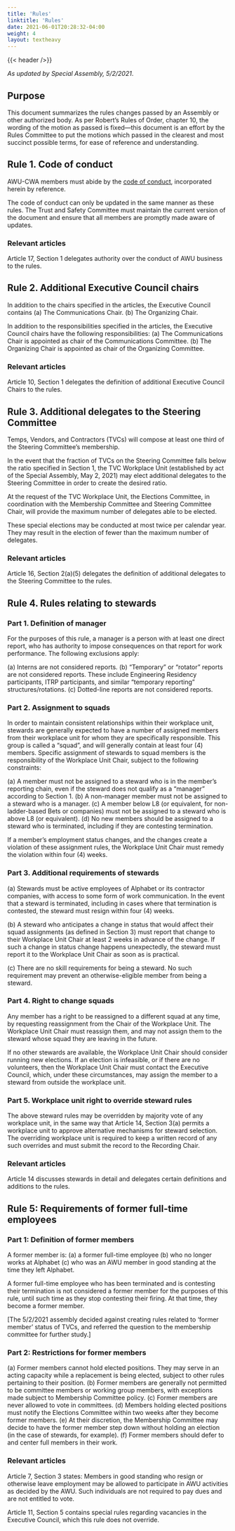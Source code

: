 ```yaml
---
title: 'Rules'
linktitle: 'Rules'
date: 2021-06-01T20:28:32-04:00
weight: 4
layout: textheavy
---
```


{{< header />}}

_As updated by Special Assembly, 5/2/2021_.

## Purpose

This document summarizes the rules changes passed by an Assembly or other authorized body. As per Robert’s Rules of Order, chapter 10, the wording of the motion as passed is fixed—this document is an effort by the Rules Committee to put the motions which passed in the clearest and most succinct possible terms, for ease of reference and understanding.

## Rule 1. Code of conduct

AWU-CWA members must abide by the [code of conduct](https://alphabetworkersunion.org/principles/code-of-conduct/), incorporated herein by reference.

The code of conduct can only be updated in the same manner as these rules. The Trust and Safety Committee must maintain the current version of the document and ensure that all members are promptly made aware of updates.

### Relevant articles

Article 17, Section 1 delegates authority over the conduct of AWU business to the rules.

## Rule 2. Additional Executive Council chairs

In addition to the chairs specified in the articles, the Executive Council contains
(a) The Communications Chair.
(b) The Organizing Chair.

In addition to the responsibilities specified in the articles, the Executive Council chairs have the following responsibilities:
(a) The Communications Chair is appointed as chair of the Communications Committee.
(b) The Organizing Chair is appointed as chair of the Organizing Committee.

### Relevant articles

Article 10, Section 1 delegates the definition of additional Executive Council Chairs to the rules.

## Rule 3. Additional delegates to the Steering Committee

Temps, Vendors, and Contractors (TVCs) will compose at least one third of the Steering Committee’s membership.

In the event that the fraction of TVCs on the Steering Committee falls below the ratio specified in Section 1, the TVC Workplace Unit (established by act of the Special Assembly, May 2, 2021) may elect additional delegates to the Steering Committee in order to create the desired ratio.

At the request of the TVC Workplace Unit, the Elections Committee, in coordination with the Membership Committee and Steering Committee Chair, will provide the maximum number of delegates able to be elected.

These special elections may be conducted at most twice per calendar year. They may result in the election of fewer than the maximum number of delegates.

### Relevant articles

Article 16, Section 2(a)(5) delegates the definition of additional delegates to the Steering Committee to the rules.

## Rule 4. Rules relating to stewards

### Part 1. Definition of manager

For the purposes of this rule, a manager is a person with at least one direct report, who has authority to impose consequences on that report for work performance. The following exclusions apply:

(a) Interns are not considered reports.
(b) “Temporary” or “rotator” reports are not considered reports. These include Engineering Residency participants, ITRP participants, and similar “temporary reporting” structures/rotations.
(c) Dotted-line reports are not considered reports.

### Part 2. Assignment to squads

In order to maintain consistent relationships within their workplace unit, stewards are generally expected to have a number of assigned members from their workplace unit for whom they are specifically responsible. This group is called a “squad”, and will generally contain at least four (4) members. Specific assignment of stewards to squad members is the responsibility of the Workplace Unit Chair, subject to the following constraints:

(a) A member must not be assigned to a steward who is in the member’s reporting chain, even if the steward does not qualify as a “manager” according to Section 1.
(b) A non-manager member must not be assigned to a steward who is a manager.
(c) A member below L8 (or equivalent, for non-ladder-based Bets or companies) must not be assigned to a steward who is above L8 (or equivalent).
(d) No new members should be assigned to a steward who is terminated, including if they are contesting termination.

If a member’s employment status changes, and the changes create a violation of these assignment rules, the Workplace Unit Chair must remedy the violation within four (4) weeks.

### Part 3. Additional requirements of stewards

(a) Stewards must be active employees of Alphabet or its contractor companies, with access to some form of work communication. In the event that a steward is terminated, including in cases where that termination is contested, the steward must resign within four (4) weeks.

(b) A steward who anticipates a change in status that would affect their squad assignments (as defined in Section 3) must report that change to their Workplace Unit Chair at least 2 weeks in advance of the change. If such a change in status change happens unexpectedly, the steward must report it to the Workplace Unit Chair as soon as is practical.

(c) There are no skill requirements for being a steward. No such requirement may prevent an otherwise-eligible member from being a steward.

### Part 4. Right to change squads

Any member has a right to be reassigned to a different squad at any time, by requesting reassignment from the Chair of the Workplace Unit. The Workplace Unit Chair must reassign them, and may not assign them to the steward whose squad they are leaving in the future. 

If no other stewards are available, the Workplace Unit Chair should consider running new elections. If an election is infeasible, or if there are no volunteers, then the Workplace Unit Chair must contact the Executive Council, which, under these circumstances, may assign the member to a steward from outside the workplace unit.

### Part 5. Workplace unit right to override steward rules

The above steward rules may be overridden by majority vote of any workplace unit, in the same way that Article 14, Section 3(a) permits a workplace unit to approve alternative mechanisms for steward selection. The overriding workplace unit is required to keep a written record of any such overrides and must submit the record to the Recording Chair.

### Relevant articles

Article 14 discusses stewards in detail and delegates certain definitions and additions to the rules.

## Rule 5: Requirements of former full-time employees

### Part 1: Definition of former members

A former member is:
(a) a former full-time employee
(b) who no longer works at Alphabet
(c) who was an AWU member in good standing at the time they left Alphabet.

A former full-time employee who has been terminated and is contesting their termination is not considered a former member for the purposes of this rule, until such time as they stop contesting their firing. At that time, they become a former member.

[The 5/2/2021 assembly decided against creating rules related to ‘former member’ status of TVCs, and referred the question to the membership committee for further study.]

### Part 2: Restrictions for former members

(a) Former members cannot hold elected positions. They may serve in an acting capacity while a replacement is being elected, subject to other rules pertaining to their position.
(b) Former members are generally not permitted to be committee members or working group members, with exceptions made subject to Membership Committee policy.
(c) Former members are never allowed to vote in committees.
(d) Members holding elected positions must notify the Elections Committee within two weeks after they become former members.
(e) At their discretion, the Membership Committee may decide to have the former member step down without holding an election (in the case of stewards, for example).
(f) Former members should defer to and center full members in their work.

### Relevant articles

Article 7, Section 3 states: Members in good standing who resign or otherwise leave employment may be allowed to participate in AWU activities as decided by the AWU. Such individuals are not required to pay dues and are not entitled to vote.

Article 11, Section 5 contains special rules regarding vacancies in the Executive Council, which this rule does not override.
